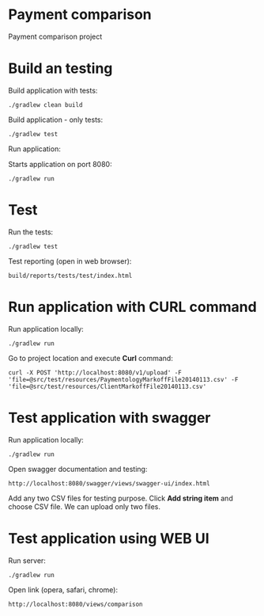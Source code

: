 # Payment comparison 
Payment comparison project

# Build an testing

Build application with tests:

```asciidoc
./gradlew clean build
```

Build application - only tests:

```asciidoc
./gradlew test
```

Run application:

Starts application on port 8080:
```asciidoc
./gradlew run
```

# Test

Run the tests:
```asciidoc
./gradlew test
```

Test reporting (open in web browser):
```asciidoc
build/reports/tests/test/index.html
```


# Run application with CURL command

Run application locally:
```asciidoc
./gradlew run
```

Go to project location and execute **Curl** command:
```asciidoc
curl -X POST 'http://localhost:8080/v1/upload' -F 'file=@src/test/resources/PaymentologyMarkoffFile20140113.csv' -F 'file=@src/test/resources/ClientMarkoffFile20140113.csv'
```

# Test application with swagger

Run application locally:
```asciidoc
./gradlew run
```
Open swagger documentation and testing:

```asciidoc
http://localhost:8080/swagger/views/swagger-ui/index.html
```
Add any two CSV files for testing purpose.
Click **Add string item** and choose CSV file.
We can upload only two files.

# Test application using WEB UI

Run server:
```asciidoc
./gradlew run
```

Open link (opera, safari, chrome):
```asciidoc
http://localhost:8080/views/comparison
```